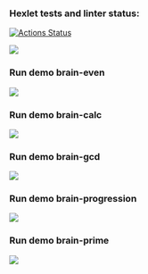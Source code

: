 ### Hexlet tests and linter status:
[![Actions Status](https://github.com/RomanKorsunov/fullstack-javascript-project-44/actions/workflows/hexlet-check.yml/badge.svg)](https://github.com/RomanKorsunov/fullstack-javascript-project-44/actions)

<a href="https://codeclimate.com/github/RomanKorsunov/fullstack-javascript-project-44/maintainability"><img src="https://api.codeclimate.com/v1/badges/a55d7d04b223d7217d3d/maintainability" /></a>


<h3>Run demo brain-even</h3>
<a href="https://asciinema.org/a/PaNhlzljKmNk4vzJGphp9wq6F" target="_blank"><img src="https://asciinema.org/a/PaNhlzljKmNk4vzJGphp9wq6F.svg" /></a>

<h3>Run demo brain-calc</h3>
<a href="https://asciinema.org/a/tZQiKZmy2dPUXA5j5nt9oy6U3" target="_blank"><img src="https://asciinema.org/a/tZQiKZmy2dPUXA5j5nt9oy6U3.svg" /></a>

<h3>Run demo brain-gcd</h3>
<a href="https://asciinema.org/a/ltQQIPag30ZQhfRp461V3BWvy" target="_blank"><img src="https://asciinema.org/a/ltQQIPag30ZQhfRp461V3BWvy.svg" /></a>

<h3>Run demo brain-progression</h3>
<a href="https://asciinema.org/a/qSAtjmMFj8cWcA4E71at3tKQJ" target="_blank"><img src="https://asciinema.org/a/qSAtjmMFj8cWcA4E71at3tKQJ.svg" /></a>

<h3>Run demo brain-prime</h3>
<a href="https://asciinema.org/a/2zkKInWE6PkYpBbmRfEeFNh0K" target="_blank"><img src="https://asciinema.org/a/2zkKInWE6PkYpBbmRfEeFNh0K.svg" /></a>
